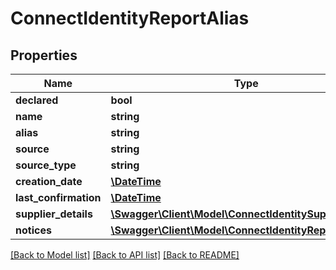 # ConnectIdentityReportAlias

## Properties
Name | Type | Description | Notes
------------ | ------------- | ------------- | -------------
**declared** | **bool** |  | [optional] 
**name** | **string** |  | [optional] 
**alias** | **string** |  | [optional] 
**source** | **string** |  | [optional] 
**source_type** | **string** |  | [optional] 
**creation_date** | [**\DateTime**](\DateTime.md) |  | [optional] 
**last_confirmation** | [**\DateTime**](\DateTime.md) |  | [optional] 
**supplier_details** | [**\Swagger\Client\Model\ConnectIdentitySupplierDetails**](ConnectIdentitySupplierDetails.md) |  | [optional] 
**notices** | [**\Swagger\Client\Model\ConnectIdentityReportNotice[]**](ConnectIdentityReportNotice.md) |  | [optional] 

[[Back to Model list]](../../README.md#documentation-for-models) [[Back to API list]](../../README.md#documentation-for-api-endpoints) [[Back to README]](../../README.md)

